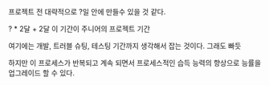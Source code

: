 프로젝트 전
대략적으로 ?일 안에 만들수 있을 것 같다.

? * 2달 + 2달 이 기간이 주니어의 프로젝트 기간

여기에는
개발, 트러블 슈팅, 테스팅 기간까지 생각해서 잡는 것이다.
그래도 빠듯

하지만 이 프로세스가 반복되고 계속 되면서
프로세스적인 습득 능력의 향상으로 능률을 업그레이드 할 수 있다.
